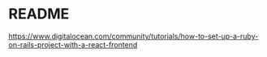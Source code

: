 # README

https://www.digitalocean.com/community/tutorials/how-to-set-up-a-ruby-on-rails-project-with-a-react-frontend
